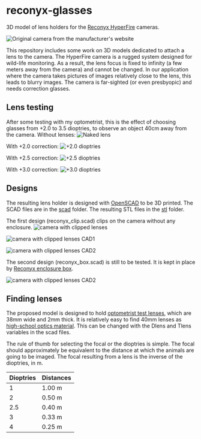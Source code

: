 # reconyx-glasses
3D model of lens holders for the [Reconyx HyperFire](https://www.reconyx.com/product/Outdoor_Series?gad_source=1) cameras.

![Original camera from the manufacturer's website](https://www.trailcampro.com/cdn/shop/products/reconyx_HF2_FA_420_400x.jpg?v=1637358072)

This repository includes some work on 3D models dedicated to attach a lens to the camera. The HyperFire camera is a rugged system designed for wild-life monitoring. As a result, the lens focus is fixed to infinity (a few meters away from the camera) and cannot be changed. In our application where the camera takes pictures of images relatively close to the lens, this leads to blurry images. The camera is far-sighted (or even presbyopic) and needs correction glasses. 

## Lens testing
After some testing with my optometrist, this is the effect of choosing glasses from +2.0 to 3.5 dioptries, to observe an object 40cm away from the camera.
Without lenses:
![Naked lens](images/RCNX0023.JPG)

With +2.0 correction:
![+2.0 dioptries](images/RCNX0066.JPG)

With +2.5 correction:
![+2.5 dioptries](images/RCNX0105.JPG)

With +3.0 correction:
![+3.0 dioptries](images/RCNX0135.JPG)

## Designs
The resulting lens holder is designed with [OpenSCAD](https://openscad.org/) to be 3D printed. The SCAD files are in the [scad](scad) folder. The resulting STL files in the [stl](stl) folder.

The first design (reconyx_clip.scad) clips on the camera without any enclosure. 
![camera with clipped lenses](images/IMG_20250110_174113.jpg)

![camera with clipped lenses CAD1](images/reconyx_clip_1.png)

![camera with clipped lenses CAD2](images/reconyx_clip_2.png)

The second design (reconyx_box.scad) is still to be tested. It is kept in place by [Reconyx enclosure box](https://www.reconyx.com/product/HyperFire-2-Security-Enclosure).

![camera with clipped lenses CAD2](images/reconyx_box_1.png)


## Finding lenses

The proposed model is designed to hold [optometrist test lenses](https://m.media-amazon.com/images/I/51xljETiMxL._AC_SX679_.jpg), which are 38mm wide and 2mm thick. It is relatively easy to find 40mm lenses as [high-school optics material](https://jeulin.com/ovio_fr/pr-323333.html). This can be changed with the Dlens and Tlens variables in the scad files. 

The rule of thumb for selecting the focal or the dioptries is simple. The focal should approximately be equivalent to the distance at which the animals are going to be imaged. The focal resulting from a lens is the inverse of the dioptries, in m. 

Dioptries | Distances
--- | ---
1 | 1.00 m
2 | 0.50 m
2.5 | 0.40 m
3 | 0.33 m
4 | 0.25 m



